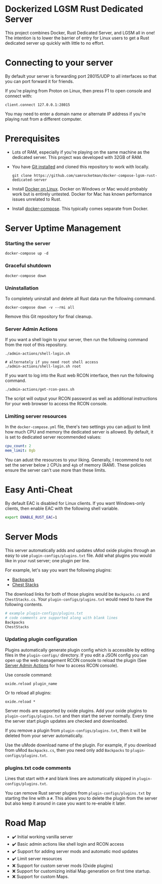# Dockerized LGSM Rust Dedicated Server

This project combines Docker, Rust Dedicated Server, and LGSM all in one!  The
intention is to lower the barrier of entry for Linux users to get a Rust
dedicated server up quickly with little to  no effort.

# Connecting to your server

By default your server is forwarding port 28015/UDP to all interfaces so that
you can port forward it for friends.

If you're playing from Proton on Linux, then press F1 to open console and
connect with:

    client.connect 127.0.0.1:28015

You may need to enter a domain name or alternate IP address if you're playing
rust from a different computer.

# Prerequisites

- Lots of RAM, especially if you're playing on the same machine as the dedicated
  server.  This project was developed with 32GB of RAM.
- You have [Git installed][git] and cloned this repository to work with locally.

  ```
  git clone https://github.com/samrocketman/docker-compose-lgsm-rust-dedicated-server
  ```

- Install [Docker on Linux][docker].  Docker on Windows or Mac would probably
  work but is entirely untested.  Docker for Mac has known performance issues
  unrelated to Rust.
- Install [docker-compose][compose].  This typically comes separate from Docker.

# Server Uptime Management

### Starting the server

    docker-compose up -d

### Graceful shutdown

    docker-compose down

### Uninstallation

To completely uninstall and delete all Rust data run the following command.

    docker-compose down -v --rmi all

Remove this Git repository for final cleanup.

### Server Admin Actions

If you want a shell login to your server, then run the following command from
the root of this repository.

    ./admin-actions/shell-login.sh

    # alternately if you need root shell access
    ./admin-actions/shell-login.sh root

If you want to log into the Rust web RCON interface, then run the following
command.

    ./admin-actions/get-rcon-pass.sh

The script will output your RCON password as well as additional instructions for
your web browser to access the RCON console.

### Limiting server resources

In the `docker-compose.yml` file, there's two settings you can adjust to limit
how much CPU and memory the dedicated server is allowed.  By default, it is set
to dedicated server recommended values:

```yaml
cpu_count: 2
mem_limit: 8gb
```

You can adust the resources to your liking.  Generally, I recommend to not set
the server below `2` CPUs and  `4gb` of memory (RAM).  These policies ensure the
server can't use more than these limits.

# Easy Anti-Cheat

By default EAC is disabled for Linux clients.  If you want Windows-only clients,
then enable EAC with the following shell variable.

```bash
export ENABLE_RUST_EAC=1
```

# Server Mods

This server automatically adds and updates uMod oxide plugins through an easy to
use `plugin-configs/plugins.txt` file.  Add what plugins you would like in your
rust server; one plugin per line.

For example, let's say you want the following plugins:

* [Backpacks](https://umod.org/plugins/backpacks)
* [Chest Stacks](https://umod.org/plugins/chest-stacks)

The download links for both of those plugins would be `Backpacks.cs` and
`ChestStacks.cs`.  Your `plugin-configs/plugins.txt` would need to have the
following contents.

```bash
# example plugin-configs/plugins.txt
# code comments are supported along with blank lines
Backpacks
ChestStacks
```

### Updating plugin configuration

Plugins automatically generate plugin config which is accessible by editing
files in the `plugin-configs/` directory.  If you edit a JSON config you can
open up the web management RCON console to reload the plugin (See [Server Admin
Actions](#server-admin-actions) for how to access RCON console).

Use console command:

    oxide.reload plugin_name

Or to reload all plugins:

    oxide.reload *

Server mods are supported by oxide plugins.  Add your oxide plugins to
`plugin-configs/plugins.txt` and then start the server normally.  Every time the
server start plugin updates are checked and downloaded.

If you remove a plugin from `plugin-configs/plugins.txt`, then it will be
deleted from your server automatically.

Use the uMode download name of the plugin.  For example, if you download from
uMod `Backpacks.cs`, then you need only add `Backpacks` to
`plugin-configs/plugins.txt`.

### plugins.txt code comments

Lines that start with `#` and blank lines are automatically skipped in
`plugin-configs/plugins.txt`.

You can remove Rust server plugins from `plugin-configs/plugins.txt` by starting
the line with a `#`.  This allows you to delete the plugin from the server but
also keep it around in case  you want to re-enable it later.

# Road Map

- :heavy_check_mark: Initial working vanilla server
- :heavy_check_mark: Basic admin actions like shell login and RCON access
- :heavy_check_mark: Support for adding server mods and automatic mod updates
- :heavy_check_mark: Limit server resources
- :x: Support for custom server mods (Oxide plugins)
- :x: Support for customizing initial Map generation on first time startup.
- :x: Support for custom Maps.

[compose]: https://docs.docker.com/compose/install/
[docker]: https://docs.docker.com/engine/install/
[git]: https://git-scm.com/
